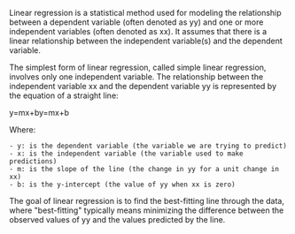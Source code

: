 Linear regression is a statistical method used for modeling the relationship between a dependent variable (often denoted as yy) and one or more independent variables (often denoted as xx). It assumes that there is a linear relationship between the independent variable(s) and the dependent variable.

The simplest form of linear regression, called simple linear regression, involves only one independent variable. The relationship between the independent variable xx and the dependent variable yy is represented by the equation of a straight line:

y=mx+by=mx+b

Where:

    - y: is the dependent variable (the variable we are trying to predict)
    - x: is the independent variable (the variable used to make predictions)
    - m: is the slope of the line (the change in yy for a unit change in xx)
    - b: is the y-intercept (the value of yy when xx is zero)

The goal of linear regression is to find the best-fitting line through the data, where "best-fitting" typically means minimizing the difference between the observed values of yy and the values predicted by the line.
